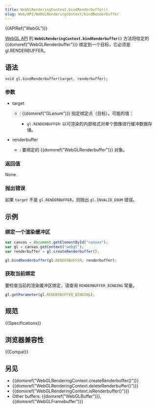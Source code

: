 ```yaml
---
title: WebGLRenderingContext.bindRenderbuffer()
slug: Web/API/WebGLRenderingContext/bindRenderbuffer
---
```


{{APIRef("WebGL")}}

[WebGL API](/zh-CN/docs/Web/API/WebGL_API) 的 **`WebGLRenderingContext.bindRenderbuffer()`** 方法将给定的 {{domxref("WebGLRenderbuffer")}} 绑定到一个目标，它必须是 gl.RENDERBUFFER。

## 语法

```plain
void gl.bindRenderbuffer(target, renderbuffer);
```

### 参数

- target

  - : {{domxref("GLenum")}} 指定绑定点（目标）。可能的值：

    - `gl.RENDERBUFFER`: 以可渲染的内部格式对单个图像进行缓冲数据存储。

- renderbuffer
  - : 要绑定的 {{domxref("WebGLRenderbuffer")}} 对象。

### 返回值

None.

### 抛出错误

如果 `target` 不是 `gl.RENDERBUFFER`，则抛出 `gl.INVALID_ENUM` 错误。

## 示例

### 绑定一个渲染缓冲区

```js
var canvas = document.getElementById("canvas");
var gl = canvas.getContext("webgl");
var renderbuffer = gl.createRenderbuffer();

gl.bindRenderbuffer(gl.RENDERBUFFER, renderbuffer);
```

### 获取当前绑定

要检查当前的渲染缓冲区绑定，请查询 `RENDERBUFFER_BINDING` 常量。

```js
gl.getParameter(gl.RENDERBUFFER_BINDING);
```

## 规范

{{Specifications}}

## 浏览器兼容性

{{Compat}}

## 另见

- {{domxref("WebGLRenderingContext.createRenderbuffer()")}}
- {{domxref("WebGLRenderingContext.deleteRenderbuffer()")}}
- {{domxref("WebGLRenderingContext.isRenderbuffer()")}}
- Other buffers: {{domxref("WebGLBuffer")}}, {{domxref("WebGLFramebuffer")}}
